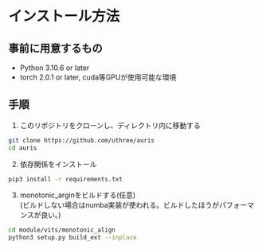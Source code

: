 # インストール方法
## 事前に用意するもの
- Python 3.10.6 or later
- torch 2.0.1 or later, cuda等GPUが使用可能な環境

## 手順
1. このリポジトリをクローンし、ディレクトリ内に移動する
```sh
git clone https://github.com/uthree/auris
cd auris
```

2. 依存関係をインストール
```sh
pip3 install -r requirements.txt
```

3. monotonic_arginをビルドする(任意)   
(ビルドしない場合はnumba実装が使われる。ビルドしたほうがパフォーマンスが良い。)
```sh
cd module/vits/monotonic_align
python3 setup.py build_ext --inplace
```
